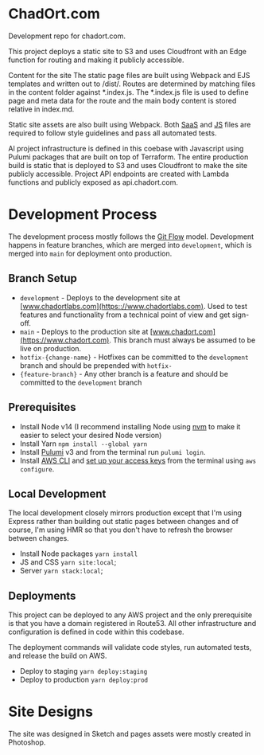 ChadOrt.com
=======

Development repo for chadort.com.

This project deploys a static site to S3 and uses Cloudfront with an Edge function for routing and making it publicly accessible. 

Content for the site 
The static page files are built using Webpack and EJS templates and written out to /dist/. Routes are determined by matching files in the content folder against *.index.js. The *.index.js file is used to define page and meta data for the route and the main body content is stored relative in index.md.

Static site assets are also built using Webpack. Both [SaaS](https://www.npmjs.com/package/@humanmade/stylelint-config) and [JS](https://www.npmjs.com/package/@humanmade/eslint-config) files are required to follow style guidelines and pass all automated tests.

Al project infrastructure is defined in this coebase with Javascript using Pulumi packages that are built on top of Terraform. The entire production build is static that is deployed to S3 and uses Cloudfront to make the site publicly accessible. Project API endpoints are created with Lambda functions and publicly exposed as api.chadort.com.

# Development Process
The development process mostly follows the [Git Flow](http://jeffkreeftmeijer.com/2010/why-arent-you-using-git-flow/) model. Development happens in feature branches, which are merged into `development`, which is merged into `main` for deployment onto production.

## Branch Setup
* `development` - Deploys to the development site at [www.chadortlabs.com](https:://www.chadortlabs.com). Used to test features and functionality from a technical point of view and get sign-off.
* `main` - Deploys to the production site at [www.chadort.com](https://www.chadort.com). This branch must always be assumed to be live on production.
* `hotfix-{change-name}` - Hotfixes can be committed to the `development` branch and should be prepended with `hotfix-`
* `{feature-branch}` - Any other branch is a feature and should be committed to the `development` branch

## Prerequisites
* Install Node v14 (I recommend installing Node using [nvm](https://github.com/nvm-sh/nvm) to make it easier to select your desired Node version)
* Install Yarn `npm install --global yarn`
* Install [Pulumi](https://www.pulumi.com/docs/get-started/install/) v3 and from the terminal run `pulumi login`.
* Install [AWS CLI](https://docs.aws.amazon.com/cli/latest/userguide/getting-started-install.html) and [set up your access keys](https://www.pulumi.com/docs/get-started/aws/begin/) from the terminal using `aws configure`.

## Local Development
The local development closely mirrors production except that I'm using Express rather than building out static pages between changes and of course, I'm using HMR so that you don't have to refresh the browser between changes. 

* Install Node packages `yarn install`
* JS and CSS `yarn site:local`;
* Server `yarn stack:local`;

## Deployments
This project can be deployed to any AWS project and the only prerequisite is that you have a domain registered in Route53. All other infrastructure and configuration is defined in code within this codebase.

The deployment commands will validate code styles, run automated tests, and release the build on AWS.
* Deploy to staging `yarn deploy:staging`
* Deploy to production `yarn deploy:prod`

# Site Designs
The site was designed in Sketch and pages assets were mostly created in Photoshop. 
